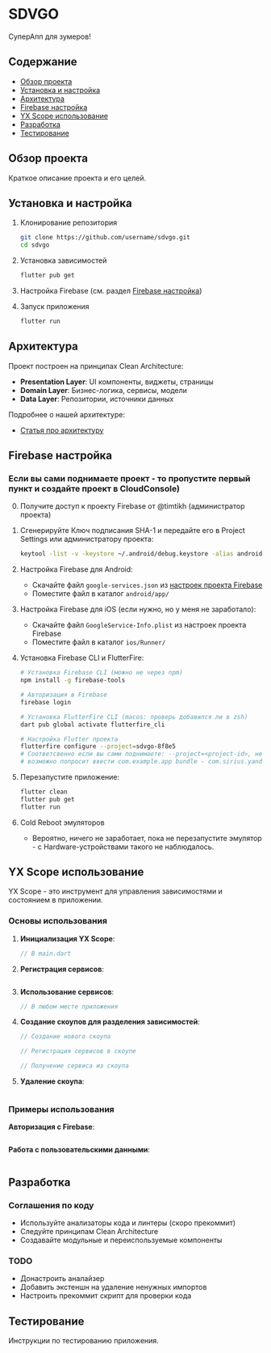 # SDVGO

СуперАпп для зумеров!

## Содержание
- [Обзор проекта](#обзор-проекта)
- [Установка и настройка](#установка-и-настройка)
- [Архитектура](#архитектура)
- [Firebase настройка](#firebase-настройка)
- [YX Scope использование](#yx-scope-использование)
- [Разработка](#разработка)
- [Тестирование](#тестирование)

## Обзор проекта
Краткое описание проекта и его целей.

## Установка и настройка
1. Клонирование репозитория
   ```bash
   git clone https://github.com/username/sdvgo.git
   cd sdvgo
   ```

2. Установка зависимостей
   ```bash
   flutter pub get
   ```

3. Настройка Firebase (см. раздел [Firebase настройка](#firebase-настройка))

4. Запуск приложения
   ```bash
   flutter run
   ```

## Архитектура
Проект построен на принципах Clean Architecture:

- **Presentation Layer**: UI компоненты, виджеты, страницы
- **Domain Layer**: Бизнес-логика, сервисы, модели
- **Data Layer**: Репозитории, источники данных

Подробнее о нашей архитектуре:
- [Статья про архитектуру](https://habr.com/ru/articles/733960/)

## Firebase настройка

### Если вы сами поднимаете проект - то пропустите первый пункт и создайте проект в CloudConsole)

0. Получите доступ к проекту Firebase от @timtikh (администратор проекта)

1. Сгенерируйте Ключ подписания SHA-1 и передайте его в Project Settings или администратору проекта:

   ```bash
   keytool -list -v -keystore ~/.android/debug.keystore -alias androiddebugkey -storepass android -keypass android
   
   ```

2. Настройка Firebase для Android:
   - Скачайте файл `google-services.json` из [настроек проекта Firebase](https://console.firebase.google.com/project/sdvgo-8f8e5/settings/general/android:com.sirius.yandex.sdvgo?hl=ru)
   - Поместите файл в каталог `android/app/`

3. Настройка Firebase для iOS (если нужно, но у меня не заработало):
   - Скачайте файл `GoogleService-Info.plist` из настроек проекта Firebase
   - Поместите файл в каталог `ios/Runner/`

4. Установка Firebase CLI и FlutterFire:
   ```bash
   # Установка Firebase CLI (можно не через npm)
   npm install -g firebase-tools
   
   # Авторизация в Firebase
   firebase login
   
   # Установка FlutterFire CLI (macos: проверь добавился ли в zsh)
   dart pub global activate flutterfire_cli
   
   # Настройка Flutter проекта
   flutterfire configure --project=sdvgo-8f8e5
   # Соответсвенно если вы сами поднимаете: --project=<project-id>, не sdvgo
   # возможно попросит ввести com.example.app bundle - com.sirius.yandex.sdvgo
   ```

5. Перезапустите приложение:
   ```bash
   flutter clean
   flutter pub get
   flutter run
   ```
6. Cold Reboot эмуляторов
   - Вероятно, ничего не заработает, пока не перезапустите эмулятор - с Hardware-устройствами такого не наблюдалось.


## YX Scope использование

YX Scope - это инструмент для управления зависимостями и состоянием в приложении.

### Основы использования

1. **Инициализация YX Scope**:
   ```dart
   // В main.dart

   ```

2. **Регистрация сервисов**:
   ```dart
   ```

3. **Использование сервисов**:
   ```dart
   // В любом месте приложения
   ```

4. **Создание скоупов для разделения зависимостей**:
   ```dart
   // Создание нового скоупа
   
   // Регистрация сервисов в скоупе
   
   // Получение сервиса из скоупа
   ```

5. **Удаление скоупа**:
   ```dart
   ```

### Примеры использования

**Авторизация с Firebase**:
```dart

```

**Работа с пользовательскими данными**:
```dart

```

## Разработка

### Соглашения по коду
- Используйте анализаторы кода и линтеры (скоро прекоммит)
- Следуйте принципам Clean Architecture
- Создавайте модульные и переиспользуемые компоненты

### TODO
- Донастроить аналайзер
- Добавить экстеншн на удаление ненужных импортов
- Настроить прекоммит скрипт для проверки кода

## Тестирование
Инструкции по тестированию приложения.